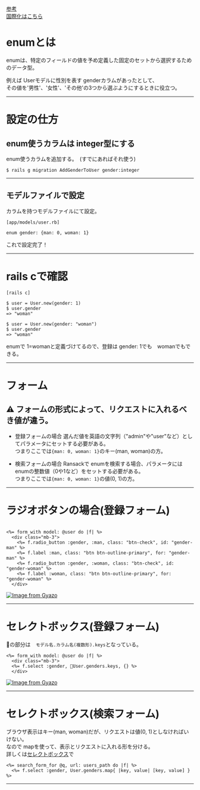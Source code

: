 [参考](https://zenn.dev/gottsu/articles/66b3ebe0f9e5a6#%E3%81%AF%E3%81%98%E3%82%81%E3%81%AB)  
[国際化はこちら](https://github.com/Tarara33/TIL/blob/main/Rails/Gem/enum_help.md)   
  
# enumとは
enumは、特定のフィールドの値を予め定義した固定のセットから選択するためのデータ型。      
  
例えば Userモデルに性別を表す genderカラムがあったとして、  
その値を'男性'、'女性'、'その他'の3つから選ぶようにするときに役立つ。  
***

# 設定の仕方
## enum使うカラムは integer型にする
enum使うカラムを追加する。　(すでにあればそれ使う)
~~~
$ rails g migration AddGenderToUser gender:integer
~~~
***

## モデルファイルで設定
カラムを持つモデルファイルにて設定。
~~~
[app/models/user.rb]

enum gender: {man: 0, woman: 1}
~~~
これで設定完了！
***

# rails cで確認
~~~
[rails c]

$ user = User.new(gender: 1)
$ user.gender
=> "woman"

$ user = User.new(gender: "woman")
$ user.gender
=> "woman"
~~~
enumで 1=womanと定義づけてるので、登録は gender: 1でも　womanでもできる。
***

# フォーム
## ⚠️ フォームの形式によって、リクエストに入れるべき値が違う。
- 登録フォームの場合
選んだ値を英語の文字列（"admin"や"user"など）としてパラメータにセットする必要がある。  
つまりここでは`{man: 0, woman: 1}`のキー(man, woman)の方。

- 検索フォームの場合
Ransackで enumを検索する場合、パラメータには enumの整数値（0や1など）をセットする必要がある。  
つまりここでは`{man: 0, woman: 1}`の値(0, 1)の方。
***

# ラジオボタンの場合(登録フォーム)
~~~

<%= form_with model: @user do |f| %>
  <div class="mb-3">
    <%= f.radio_button :gender, :man, class: "btn-check", id: "gender-man" %>
    <%= f.label :man, class: "btn btn-outline-primary", for: "gender-man" %>
    <%= f.radio_button :gender, :woman, class: "btn-check", id: "gender-woman" %>
    <%= f.label :woman, class: "btn btn-outline-primary", for: "gender-woman" %>
  </div>
~~~
[![Image from Gyazo](https://i.gyazo.com/91a5a960fbba3f1c4533585c82493cf9.png)](https://gyazo.com/91a5a960fbba3f1c4533585c82493cf9)
***

# セレクトボックス(登録フォーム)
🩵の部分は　`モデル名.カラム名(複数形).keys`となっている。
~~~
<%= form_with model: @user do |f| %>
  <div class="mb-3">
  <%= f.select :gender, 🩵User.genders.keys, {} %>
  </div>
~~~
[![Image from Gyazo](https://i.gyazo.com/2eb64b7f6d4adbeda8acade365db69d8.png)](https://gyazo.com/2eb64b7f6d4adbeda8acade365db69d8)
***

# セレクトボックス(検索フォーム)
ブラウザ表示はキー(man, woman)だが、リクエストは値(0, 1)としなければいけない。    
なので mapを使って、表示とリクエストに入れる形を分ける。  
詳しくは[セレクトボックス](https://github.com/Tarara33/TIL/blob/main/Rails/%E6%A9%9F%E8%83%BD/%E3%82%BB%E3%83%AC%E3%82%AF%E3%83%88%E3%83%9C%E3%83%83%E3%82%AF%E3%82%B9.md)で
~~~
<%= search_form_for @q, url: users_path do |f| %>
  <%= f.select :gender, User.genders.map{ |key, value| [key, value] } %>
~~~
***
